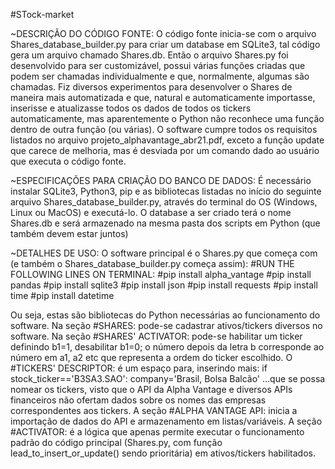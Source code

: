 #STock-market


~DESCRIÇÃO DO CÓDIGO FONTE:
  O código fonte inicia-se com o arquivo Shares_database_builder.py para criar um database em SQLite3, tal código gera um arquivo chamado Shares.db.
Então o arquivo Shares.py foi desenvolvido para ser customizável, possui várias funções criadas que podem ser chamadas individualmente e que, normalmente, algumas são chamadas.
Fiz diversos experimentos para desenvolver o Shares de maneira mais automatizada e que, natural e automaticamente importasse, inserisse e atualizasse todos os dados de todos os tickers automaticamente, mas aparentemente o Python não reconhece uma função dentro de outra função (ou várias). O software cumpre todos os requisitos listados no arquivo projeto_alphavantage_abr21.pdf, exceto a função update que carece de melhoria, mas é desviada por um comando dado ao usuário que executa o código fonte.

~ESPECIFICAÇÕES PARA CRIAÇÃO DO BANCO DE DADOS:
  É necessário instalar SQLite3, Python3, pip e as bibliotecas listadas no início do seguinte arquivo Shares_database_builder.py, através do terminal do OS (Windows, Linux ou MacOS) e executá-lo.
O database a ser criado terá o nome Shares.db e será armazenado na mesma pasta dos scripts em Python (que também devem estar juntos)

~DETALHES DE USO:
  O software principal é o Shares.py que começa com (e também o Shares_database_builder.py começa assim):
#RUN THE FOLLOWING LINES ON TERMINAL:
#pip install alpha_vantage
#pip install pandas
#pip install sqlite3
#pip install json
#pip install requests
#pip install time
#pip install datetime

  Ou seja, estas são bibliotecas do Python necessárias ao funcionamento do software.
Na seção #SHARES: pode-se cadastrar ativos/tickers diversos no software.
Na seção #SHARES' ACTIVATOR: pode-se habilitar um ticker definindo b1=1, desabilitar b1=0; o número depois da letra b corresponde ao número em a1, a2 etc que representa a ordem do ticker escolhido.
O #TICKERS' DESCRIPTOR: é um espaço para, inserindo mais:
	if stock_ticker=='B3SA3.SAO':
		company='Brasil, Bolsa Balcão'
...que se possa nomear os tickers, visto que o API da Alpha Vantage e diversos APIs financeiros não ofertam dados sobre os nomes das empresas correspondentes aos tickers.
  A seção #ALPHA VANTAGE API: inicia a importação de dados do API e armazenamento em listas/variáveis.
A seção #ACTIVATOR: é a lógica que apenas permite executar o funcionamento padrão do código principal (Shares.py, com função lead_to_insert_or_update() sendo prioritária) em ativos/tickers habilitados.
